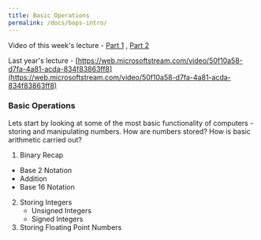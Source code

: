 ```yaml
---
title: Basic Operations
permalink: /docs/bops-intro/
---
```


Video of this week's lecture - [Part 1](https://yorksj-my.sharepoint.com/:v:/r/personal/a_guest_yorksj_ac_uk/Documents/Recordings/Programming%2003%20-%2001%20-%20Introduction%20%26%20Numbers%20In%20Memory-20220927_090438-Meeting%20Recording.mp4?csf=1&web=1&e=3W8Fv6) , [Part 2](https://yorksj-my.sharepoint.com/:v:/g/personal/a_guest_yorksj_ac_uk/EffFpJvDQqFNhoEvGJY8nXABDclXLteWeafyeBmh9nGWSg)

Last year's lecture - [https://web.microsoftstream.com/video/50f10a58-d7fa-4a81-acda-834f83863ff8](https://web.microsoftstream.com/video/50f10a58-d7fa-4a81-acda-834f83863ff8)  
### Basic Operations  

Lets start by looking at some of the most basic functionality of computers - storing and manipulating numbers. How are numbers stored? How is basic arithmetic carried out?

1. Binary Recap
  * Base 2 Notation
  * Addition
  * Base 16 Notation
2. Storing Integers
   * Unsigned Integers
   * Signed Integers
3. Storing Floating Point Numbers